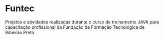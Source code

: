 # Funtec
Projetos e atividades realizadas durante o curso de treinamento JAVA para capacitação profissional da Fundação de Formação Tecnológica de Ribeirão Preto
